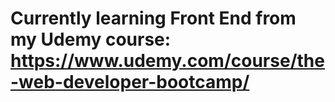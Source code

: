 # Currently learning Front End from my Udemy course: https://www.udemy.com/course/the-web-developer-bootcamp/
